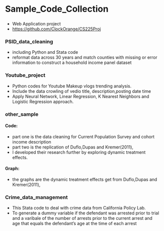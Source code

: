 # Sample_Code_Collection
###
- Web Application project 
- https://github.com/ClockOrange/CS225Proj

### PSID_data_cleaning
- including Python and Stata code
- reformat data across 30 years and match counties with missing or error information to construct a household income panel dataset

### Youtube_project
- Python codes for Youtube Makeup vlogs trending analysis. 
- Include the data crowling of vedio  title, description,posting date time
- Apply Neural Network, Linear Regression, K Nearest Neighbors and Logistic Regression approach.

### other_sample

#### Code:
- part one is the data cleaning for Current Population Survey and cohort income description
- part two is the replication of Duflo,Dupas and Kremer(2011), 
- I developed their research further by exploring dynamic treatment effects.

#### Graph: 
- the graphs are the dynamic treatment effects get from Duflo,Dupas and Kremer(2011),


### Crime_data_management
- This Stata code to deal with crime data from California Policy Lab. 
- To generate  a dummy variable if the defendant was arrested prior to trial and a varibale of the number of arrests prior to the current arrest
and age that equals the defendant’s age at the time of each arrest
